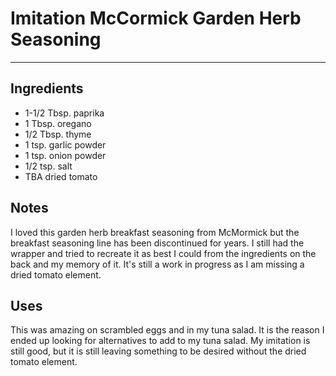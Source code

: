 # Imitation McCormick Garden Herb Seasoning
---
## Ingredients

- 1-1/2 Tbsp. paprika
- 1 Tbsp. oregano
- 1/2 Tbsp. thyme
- 1 tsp. garlic powder
- 1 tsp. onion powder
- 1/2 tsp. salt
- TBA dried tomato

## Notes

I loved this garden herb breakfast seasoning from McMormick but the breakfast seasoning line has been discontinued for years. I still had the wrapper and tried to recreate it as best I could from the ingredients on the back and my memory of it. It's still a work in progress as I am missing a dried tomato element.

## Uses

This was amazing on scrambled eggs and in my tuna salad. It is the reason I ended up looking for alternatives to add to my tuna salad. My imitation is still good, but it is still leaving something to be desired without the dried tomato element.
